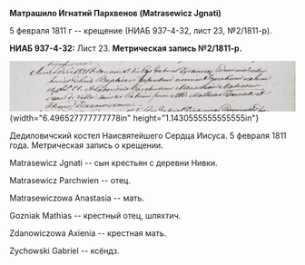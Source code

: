 **Матрашило Игнатий Пархвенов (Matrasewicz Jgnati)**

5 февраля 1811 г -- крещение (НИАБ 937-4-32, лист 23, №2/1811-р).

**НИАБ 937-4-32:** Лист 23. **Метрическая запись №2/1811-р.**

![](./media/29c8cbae06e4709662df2beaf3a63815ae48f03f.png){width="6.496527777777778in"
height="1.1430555555555555in"}

Дедиловичский костел Наисвятейшего Сердца Иисуса. 5 февраля 1811 года.
Метрическая запись о крещении.

Matrasewicz Jgnati -- сын крестьян с деревни Нивки.

Matrasewicz Parchwien -- отец.

Matrasewiczowa Anastasia -- мать.

Gozniak Mathias -- крестный отец, шляхтич.

Zdanowiczowa Axienia -- крестная мать.

Zychowski Gabriel -- ксёндз.

